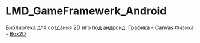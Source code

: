 # LMD_GameFramewerk_Android
Библиотека для создания 2D игр под андроид.
Графика - Canvas
Физика - [Box2D](https://github.com/erincatto/Box2D)
